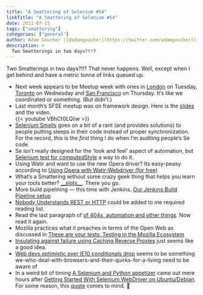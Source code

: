 ```yaml
---
title: "A Smattering of Selenium #54"
linkTitle: "A Smattering of Selenium #54"
date: 2011-07-15
tags: ["smattering"]
categories: ["general"]
author: Adam Goucher ([@adamgoucher](https://twitter.com/adamgoucher))
description: >
  Two Smatterings in two days?!!?
---
```


Two Smatterings in two days?!!? That never happens. Well, except when I get behind and have a metric tonne of links queued up.

*   Next week appears to be Meetup week with ones in [London](http://www.meetup.com/seleniumlondon/events/25582321/) on Tuesday, [Toronto](http://www.meetup.com/Toronto-Selenium-Meetup-Group/events/25352281/) on Wednesday and [San Francisco](http://www.meetup.com/seleniumsanfrancisco/events/25062091/) on Thursday. It’s like we coordinated or something. (But didn’t.)
*   Last month’s SFSE meetup was on framework design. Here is the [slides](http://www.slideshare.net/saucelabs/test-automation-framework-designs) and the video.  
    {{< youtube VBhCt0LQiiw >}}
*   [Selenium Smells](http://blog.magneticreason.com/?p=230) goes on a bit of a rant (and provides solutions) to people putting sleeps in their code instead of proper synchronization. For the record, this is the _first_ thing I do when I’m auditing people’s Se code.
*   Se isn’t really designed for the ‘look and feel’ aspect of automation, but [Selenium test for computedStyle](http://www.practicalweb.co.uk/blog/11/06/28/selenium-test-computedstyle) a way to do it.
*   Using Watir and want to use the new Opera driver? Its easy-peasy according to [Using Opera with Watir-Webdriver (for free)](http://watirmelon.com/2011/07/08/using-opera-with-watir-webdriver-for-free/)
*   What’s a Smattering without some crazy geek thing that helps you learn your tools better? [\_\_slots\_\_](http://mypythonnotes.wordpress.com/2008/09/04/__slots__/). There you go.
*   More build pipelining — this time with Jenkins. [Our Jenkins Build Pipeline setup](http://www.multunus.com/2011/07/continuous-delivery-using-jenkins-build-pipeline/)
*   [Nobody Understands REST or HTTP](http://blog.steveklabnik.com/2011/07/03/nobody-understands-rest-or-http.html) could be added to me required reading list.
*   Read the last paragraph of [of 404s, automation and other things](http://perze.blogspot.com/2011/07/of-404s-automation-and-other-things.html). Now read it again.
*   Mozilla practices what it preaches in terms of the Open Web as discussed in [These are your tests: Testing in the Mozilla Ecosystem](http://marlenacompton.com/?p=2342)
*   [Insulating against failure using Caching Reverse Proxies](http://www.grahambrooks.com/blog/?p=407) just seems like a good idea.
*   [Web devs optimistic over IE10 conditionals drop](http://www.thinq.co.uk/2011/7/7/web-devs-optimistic-over-ie10-conditionals-drop/) seems to be something we-who-deal-with-browsers-and-their-quirks-for-a-living need to be aware of
*   In a weird bit of timing [A Selenium and Python appetizer](http://andialbrecht.de/blog/2011/07/12/a-selenium-and-python-appetizer.html) came out mere hours after [Getting Started With Selenium WebDriver on Ubuntu/Debian](http://coreygoldberg.blogspot.com/2011/07/python-getting-started-with-selenium.html). For some reason, this [quote](http://www.quotationspage.com/quote/22602.html) comes to mind. 🙂
